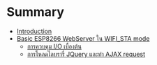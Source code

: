 # Summary

* [Introduction](README.md)
* [Basic ESP8266 WebServer ใน WIFI_STA mode](chapter1.md)
   * [การควบคุม I/O เบื้องต้น](basic_webserver__io__wifista.md)
   * [การโหลดไลบรารี่ JQuery และทำ AJAX request](basic_webserver_with_jquery__ajax_request___apsta.md)

